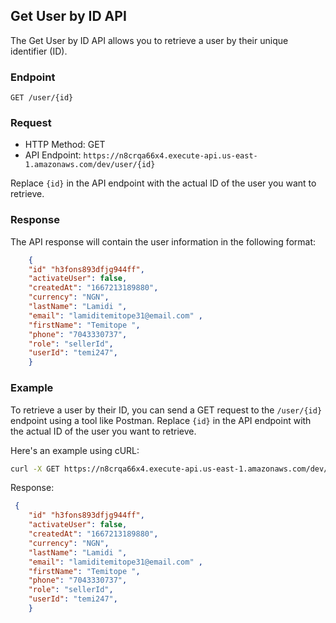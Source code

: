 ## Get User by ID API

The Get User by ID API allows you to retrieve a user by their unique identifier (ID).

### Endpoint

```
GET /user/{id}
```

### Request

- HTTP Method: GET
- API Endpoint: `https://n8crqa66x4.execute-api.us-east-1.amazonaws.com/dev/user/{id}`

Replace `{id}` in the API endpoint with the actual ID of the user you want to retrieve.

### Response

The API response will contain the user information in the following format:

```json
    {
    "id" "h3fons893dfjg944ff",
    "activateUser": false,
    "createdAt": "1667213189880",
    "currency": "NGN",
    "lastName": "Lamidi ",
    "email": "lamiditemitope31@email.com" ,
    "firstName": "Temitope ",
    "phone": "7043330737",
    "role": "sellerId",
    "userId": "temi247",
    }
```

### Example

To retrieve a user by their ID, you can send a GET request to the `/user/{id}` endpoint using a tool like Postman. Replace `{id}` in the API endpoint with the actual ID of the user you want to retrieve.

Here's an example using cURL:

```bash
curl -X GET https://n8crqa66x4.execute-api.us-east-1.amazonaws.com/dev/user/12345
```

Response:
```json
 {
    "id" "h3fons893dfjg944ff",
    "activateUser": false,
    "createdAt": "1667213189880",
    "currency": "NGN",
    "lastName": "Lamidi ",
    "email": "lamiditemitope31@email.com" ,
    "firstName": "Temitope ",
    "phone": "7043330737",
    "role": "sellerId",
    "userId": "temi247",
    }
```